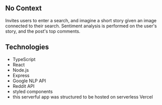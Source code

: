 ## No Context
Invites users to enter a search, and imagine a short story given an image connected to their search. Sentiment analysis is performed on the user's story, and the post's top comments.

## Technologies
- TypeScript
- React
- Node.js
- Express
- Google NLP API
- Reddit API
- styled components
- this serverful app was structured to be hosted on serverless Vercel
